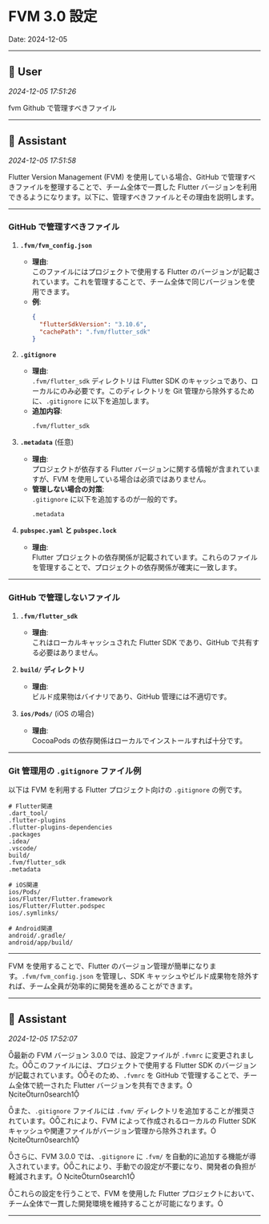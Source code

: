 # FVM 3.0 設定

Date: 2024-12-05

---

## 👤 User
*2024-12-05 17:51:26*

fvm Github で管理すべきファイル

---

## 🤖 Assistant
*2024-12-05 17:51:58*

Flutter Version Management (FVM) を使用している場合、GitHub で管理すべきファイルを整理することで、チーム全体で一貫した Flutter バージョンを利用できるようになります。以下に、管理すべきファイルとその理由を説明します。

---

### **GitHub で管理すべきファイル**

1. **`.fvm/fvm_config.json`**
   - **理由**:  
     このファイルにはプロジェクトで使用する Flutter のバージョンが記載されています。これを管理することで、チーム全体で同じバージョンを使用できます。
   - **例**:
     ```json
     {
       "flutterSdkVersion": "3.10.6",
       "cachePath": ".fvm/flutter_sdk"
     }
     ```

2. **`.gitignore`**
   - **理由**:  
     `.fvm/flutter_sdk` ディレクトリは Flutter SDK のキャッシュであり、ローカルにのみ必要です。このディレクトリを Git 管理から除外するために、`.gitignore` に以下を追加します。
   - **追加内容**:
     ```
     .fvm/flutter_sdk
     ```

3. **`.metadata`** (任意)
   - **理由**:  
     プロジェクトが依存する Flutter バージョンに関する情報が含まれていますが、FVM を使用している場合は必須ではありません。
   - **管理しない場合の対策**:  
     `.gitignore` に以下を追加するのが一般的です。
     ```
     .metadata
     ```

4. **`pubspec.yaml` と `pubspec.lock`**
   - **理由**:  
     Flutter プロジェクトの依存関係が記載されています。これらのファイルを管理することで、プロジェクトの依存関係が確実に一致します。

---

### **GitHub で管理しないファイル**

1. **`.fvm/flutter_sdk`**
   - **理由**:  
     これはローカルキャッシュされた Flutter SDK であり、GitHub で共有する必要はありません。

2. **`build/` ディレクトリ**
   - **理由**:  
     ビルド成果物はバイナリであり、GitHub 管理には不適切です。

3. **`ios/Pods/`** (iOS の場合)
   - **理由**:  
     CocoaPods の依存関係はローカルでインストールすれば十分です。

---

### **Git 管理用の `.gitignore` ファイル例**

以下は FVM を利用する Flutter プロジェクト向けの `.gitignore` の例です。

```gitignore
# Flutter関連
.dart_tool/
.flutter-plugins
.flutter-plugins-dependencies
.packages
.idea/
.vscode/
build/
.fvm/flutter_sdk
.metadata

# iOS関連
ios/Pods/
ios/Flutter/Flutter.framework
ios/Flutter/Flutter.podspec
ios/.symlinks/

# Android関連
android/.gradle/
android/app/build/
```

---

FVM を使用することで、Flutter のバージョン管理が簡単になります。`.fvm/fvm_config.json` を管理し、SDK キャッシュやビルド成果物を除外すれば、チーム全員が効率的に開発を進めることができます。

---

## 🤖 Assistant
*2024-12-05 17:52:07*

最新の FVM バージョン 3.0.0 では、設定ファイルが `.fvmrc` に変更されました。このファイルには、プロジェクトで使用する Flutter SDK のバージョンが記載されています。そのため、`.fvmrc` を GitHub で管理することで、チーム全体で統一された Flutter バージョンを共有できます。 citeturn0search1

また、`.gitignore` ファイルには `.fvm/` ディレクトリを追加することが推奨されています。これにより、FVM によって作成されるローカルの Flutter SDK キャッシュや関連ファイルがバージョン管理から除外されます。 citeturn0search1

さらに、FVM 3.0.0 では、`.gitignore` に `.fvm/` を自動的に追加する機能が導入されています。これにより、手動での設定が不要になり、開発者の負担が軽減されます。 citeturn0search1

これらの設定を行うことで、FVM を使用した Flutter プロジェクトにおいて、チーム全体で一貫した開発環境を維持することが可能になります。

---
